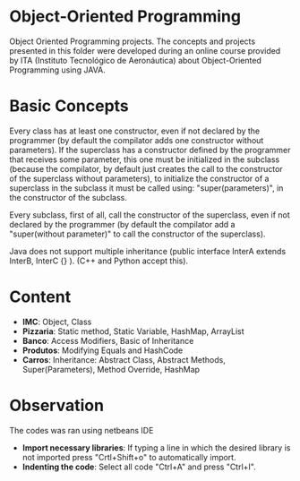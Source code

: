 # Object-Oriented Programming
Object Oriented Programming projects. The concepts and projects presented in this folder were developed during an online course provided by ITA (Instituto Tecnológico de Aeronáutica) about Object-Oriented Programming using JAVA.



# Basic Concepts
Every class has at least one constructor, even if not declared by the programmer (by default the compilator adds one constructor without parameters). If the superclass has a constructor defined by the programmer that receives some parameter, this one must be initialized in the subclass (because the compilator, by default just creates the call to the constructor of the superclass without parameters), to initialize the constructor of a superclass in the subclass it must be called using: "super(parameters)", in the constructor of the subclass.

Every subclass, first of all, call the constructor of the superclass, even if not declared by the programmer (by default the compilator add a "super(without parameter)" to call the constructor of the superclass).

Java does not support multiple inheritance (public interface InterA extends InterB, InterC {} ). (C++ and Python accept this).


# Content
* **IMC**: Object, Class
* **Pizzaria**: Static method, Static Variable, HashMap, ArrayList
* **Banco**: Access Modifiers, Basic of Inheritance
* **Produtos**: Modifying Equals and HashCode 
* **Carros**: Inheritance: Abstract Class, Abstract Methods, Super(Parameters), Method Override, HashMap

# Observation
The codes was ran using netbeans IDE
* **Import necessary libraries**: If typing a line in which the desired library is not imported press "Crtl+Shift+o" to automatically import.
* **Indenting the code**: Select all code "Ctrl+A" and press "Ctrl+I".

